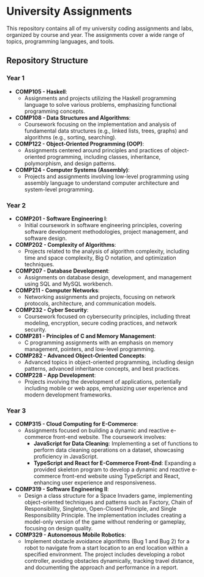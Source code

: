 # University Assignments

This repository contains all of my university coding assignments and labs, organized by course and year. The assignments cover a wide range of topics, programming languages, and tools.

## Repository Structure

### Year 1
- **COMP105 - Haskell**: 
  - Assignments and projects utilizing the Haskell programming language to solve various problems, emphasizing functional programming concepts.
- **COMP108 - Data Structures and Algorithms**: 
  - Coursework focusing on the implementation and analysis of fundamental data structures (e.g., linked lists, trees, graphs) and algorithms (e.g., sorting, searching).
- **COMP122 - Object-Oriented Programming (OOP)**: 
  - Assignments centered around principles and practices of object-oriented programming, including classes, inheritance, polymorphism, and design patterns.
- **COMP124 - Computer Systems (Assembly)**: 
  - Projects and assignments involving low-level programming using assembly language to understand computer architecture and system-level programming.

### Year 2
- **COMP201 - Software Engineering I**: 
  - Initial coursework in software engineering principles, covering software development methodologies, project management, and software design.
- **COMP202 - Complexity of Algorithms**: 
  - Projects related to the analysis of algorithm complexity, including time and space complexity, Big O notation, and optimization techniques.
- **COMP207 - Database Development**: 
  - Assignments on database design, development, and management using SQL and MySQL workbench.
- **COMP211 - Computer Networks**: 
  - Networking assignments and projects, focusing on network protocols, architecture, and communication models.
- **COMP232 - Cyber Security**: 
  - Coursework focused on cybersecurity principles, including threat modeling, encryption, secure coding practices, and network security.
- **COMP281 - Principles of C and Memory Management**: 
  - C programming assignments with an emphasis on memory management, pointers, and low-level programming.
- **COMP282 - Advanced Object-Oriented Concepts**: 
  - Advanced topics in object-oriented programming, including design patterns, advanced inheritance concepts, and best practices.
- **COMP228 - App Development**: 
  - Projects involving the development of applications, potentially including mobile or web apps, emphasizing user experience and modern development frameworks.

### Year 3
- **COMP315 - Cloud Computing for E-Commerce**: 
  - Assignments focused on building a dynamic and reactive e-commerce front-end website. The coursework involves:
    - **JavaScript for Data Cleaning**: Implementing a set of functions to perform data cleaning operations on a dataset, showcasing proficiency in JavaScript.
    - **TypeScript and React for E-Commerce Front-End**: Expanding a provided skeleton program to develop a dynamic and reactive e-commerce front-end website using TypeScript and React, enhancing user experience and responsiveness.
- **COMP319 - Software Engineering II**: 
  - Design a class structure for a Space Invaders game, implementing object-oriented techniques and patterns such as Factory, Chain of Responsibility, Singleton, Open-Closed Principle, and Single Responsibility Principle. The implementation includes creating a model-only version of the game without rendering or gameplay, focusing on design quality.
- **COMP329 - Autonomous Mobile Robotics**: 
  - Implement obstacle avoidance algorithms (Bug 1 and Bug 2) for a robot to navigate from a start location to an end location within a specified environment. The project includes developing a robot controller, avoiding obstacles dynamically, tracking travel distance, and documenting the approach and performance in a report.